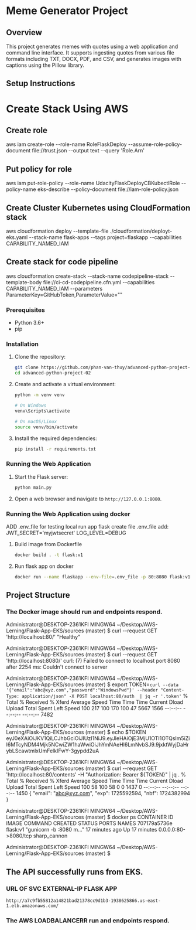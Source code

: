 # Meme Generator Project

## Overview
This project generates memes with quotes using a web application and command line interface. It supports ingesting quotes from various file formats including TXT, DOCX, PDF, and CSV, and generates images with captions using the Pillow library.

## Setup Instructions
# Create Stack Using AWS
## Create role 
aws iam create-role --role-name RoleFlaskDeploy --assume-role-policy-document file://trust.json --output text --query 'Role.Arn'
## Put policy for role
aws iam put-role-policy --role-name UdacityFlaskDeployCBKubectlRole --policy-name eks-describe --policy-document file://iam-role-policy.json
## Create Cluster Kubernetes using CloudFormation stack
aws cloudformation deploy --template-file  ./cloudformation/deployt-eks.yaml --stack-name flask-apps --tags project=flaskapp --capabilities CAPABILITY_NAMED_IAM
## Create stack for code pipeline
aws cloudformation create-stack --stack-name codepipeline-stack   --template-body file://ci-cd-codepipeline.cfn.yml  --capabilities CAPABILITY_NAMED_IAM  --parameters ParameterKey=GitHubToken,ParameterValue=""

### Prerequisites
- Python 3.6+
- pip

### Installation

1. Clone the repository:
    ```sh
    git clone https://github.com/phan-van-thuy/advanced-python-project-02.git
    cd advanced-python-project-02
    ```

2. Create and activate a virtual environment:
    ```sh
    python -m venv venv

    # On Windows
    venv\Scripts\activate

    # On macOS/Linux
    source venv/bin/activate
    ```

3. Install the required dependencies:
    ```sh
    pip install -r requirements.txt
    ```

### Running the Web Application

1. Start the Flask server:
    ```sh
    python main.py
    ```

2. Open a web browser and navigate to `http://127.0.0.1:8080`.

### Running the Web Application using docker
ADD .env_file for testing local run app flask
create file .env_file
add: 
    JWT_SECRET='myjwtsecret'
    LOG_LEVEL=DEBUG

1. Build image from Dockerfile
    ```sh
    docker build . -t flask:v1 
    ```
2. Run flask app on docker
    ```sh
    docker run --name flaskapp --env-file=.env_file -p 80:8080 flask:v1 
    ```

## Project Structure
### The Docker image should run and endpoints respond.

Administrator@DESKTOP-2361KFI MINGW64 ~/Desktop/AWS-Lerning/Flask-App-EKS/sources (master)
$ curl --request GET 'http://localhost:80/'
"Healthy"

Administrator@DESKTOP-2361KFI MINGW64 ~/Desktop/AWS-Lerning/Flask-App-EKS/sources (master)
$ curl --request GET 'http://localhost:8080/'
curl: (7) Failed to connect to localhost port 8080 after 2254 ms: Couldn't connect to server

Administrator@DESKTOP-2361KFI MINGW64 ~/Desktop/AWS-Lerning/Flask-App-EKS/sources (master)
$ export TOKEN=`curl --data '{"email":"abc@xyz.com","password":"WindowsPwd"}' --header "Content-Type: application/json" -X POST localhost:80/auth  | jq -r '.token'`
  % Total    % Received % Xferd  Average Speed   Time    Time     Time  Current
                                 Dload  Upload   Total   Spent    Left  Speed
100   217  100   170  100    47   5667   1566 --:--:-- --:--:-- --:--:--  7482

Administrator@DESKTOP-2361KFI MINGW64 ~/Desktop/AWS-Lerning/Flask-App-EKS/sources (master)
$ echo $TOKEN
eyJ0eXAiOiJKV1QiLCJhbGciOiJIUzI1NiJ9.eyJleHAiOjE3MjU1OTI1OTQsIm5iZiI6MTcyNDM4Mjk5NCwiZW1haWwiOiJhYmNAeHl6LmNvbSJ9.9jxktWyjDaHrybLScawtmlxUmFelkIFwY-3gypdd2uA

Administrator@DESKTOP-2361KFI MINGW64 ~/Desktop/AWS-Lerning/Flask-App-EKS/sources (master)
$ curl --request GET 'http://localhost:80/contents' -H "Authorization: Bearer ${TOKEN}" | jq .
  % Total    % Received % Xferd  Average Speed   Time    Time     Time  Current
                                 Dload  Upload   Total   Spent    Left  Speed
100    58  100    58    0     0   1437      0 --:--:-- --:--:-- --:--:--  1450
{
  "email": "abc@xyz.com",
  "exp": 1725592594,
  "nbf": 1724382994
}

Administrator@DESKTOP-2361KFI MINGW64 ~/Desktop/AWS-Lerning/Flask-App-EKS/sources (master)
$ docker ps
CONTAINER ID   IMAGE      COMMAND                   CREATED          STATUS          PORTS                  NAMES
707179a5736e   flask:v1   "gunicorn -b :8080 m…"   17 minutes ago   Up 17 minutes   0.0.0.0:80->8080/tcp   sharp_cannon

Administrator@DESKTOP-2361KFI MINGW64 ~/Desktop/AWS-Lerning/Flask-App-EKS/sources (master)
$ 

## The API successfully runs from EKS.

### URL OF SVC EXTERNAL-IP FLASK APP
    http://a7c9fb55812a14821bad21378cc9d1b3-1938625866.us-east-1.elb.amazonaws.com/

### The AWS LOADBALANCERR run and endpoints respond.